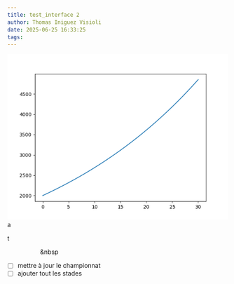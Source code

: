 ```yaml
---
title: test_interface 2
author: Thomas Iniguez Visioli
date: 2025-06-25 16:33:25
tags:
---
```

![Figure_3.png](/images/Figure_3.png)
a

t &nbsp;&nbsp;&nbsp;&nbsp;

&nbsp;&nbsp;&nbsp;&nbsp;&nbsp;&nbsp;&nbsp;&nbsp;&nbsp;&nbsp;&nbsp;&nbsp;&nbsp;&nbsp;&nbsp;&nbsp;&nbsp;&nbsp;&nbsp;&nbsp

* [ ]  mettre à jour le championnat
* [ ]  ajouter tout les stades
